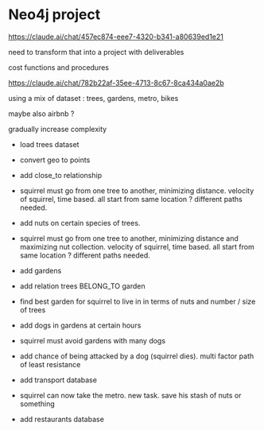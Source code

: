 # Neo4j project

https://claude.ai/chat/457ec874-eee7-4320-b341-a80639ed1e21

need to transform that into a project with deliverables

cost functions and procedures

https://claude.ai/chat/782b22af-35ee-4713-8c67-8ca434a0ae2b

using a mix of dataset : trees, gardens, metro, bikes

maybe also airbnb ?

gradually increase complexity

- load trees dataset
- convert geo to points
- add close_to relationship

- squirrel must go from one tree to another, minimizing distance. velocity of squirrel, time based. all start from same location ? different paths needed.

- add nuts on certain species of trees.
- squirrel must go from one tree to another, minimizing distance and maximizing nut collection. velocity of squirrel, time based. all start from same location ? different paths needed.

- add gardens
- add relation trees BELONG_TO garden
- find best garden for squirrel to live in in terms of nuts and number / size of trees

- add dogs in gardens at certain hours
- squirrel must avoid gardens with many dogs

- add chance of being attacked by a dog (squirrel dies). multi factor path of least resistance

- add transport database
- squirrel can now take the metro. new task. save his stash of nuts or something

- add restaurants database